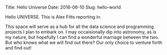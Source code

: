 Title: Hello Universe
Date: 2016-06-10
Slug: hello-world

Hello UNIVERSE. This is Alex Fitts reporting in. 

This space will serve as a hub for all the data science and programming projects I plan to embark on. I may occaisionally dip into astronomy, as is my nature, but hopefully I can find a wonderful marriage between the two. But who knows what we will find out there? Our only choice to venture forth and find out!  

